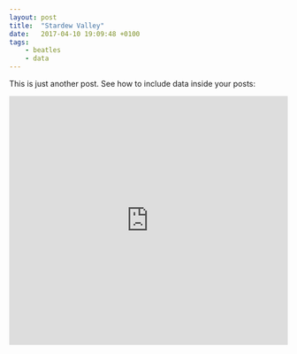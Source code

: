 ```yaml
---
layout: post
title:  "Stardew Valley"
date:   2017-04-10 19:09:48 +0100
tags: 
    - beatles
    - data
---
```


This is just another post. See how to include data inside your posts:

<iframe width="100%" height="450" scrolling="no" frameborder="no" src="https://w.soundcloud.com/player/?url=https%3A//api.soundcloud.com/tracks/232021152&amp;auto_play=false&amp;hide_related=false&amp;show_comments=true&amp;show_user=true&amp;show_reposts=false&amp;visual=true"></iframe>
